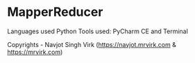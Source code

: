 # MapperReducer
Languages used Python
Tools used: PyCharm CE and Terminal




Copyrights - Navjot Singh Virk (https://navjot.mrvirk.com & https://mrvirk.com)
